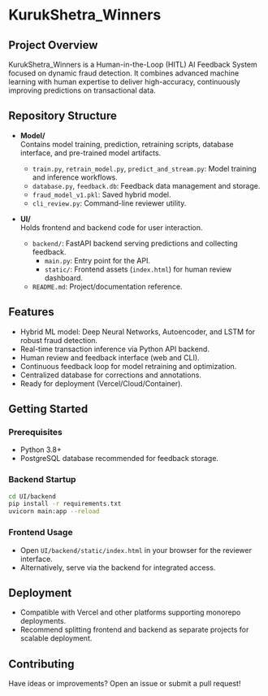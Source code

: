 # KurukShetra_Winners

## Project Overview

KurukShetra_Winners is a Human-in-the-Loop (HITL) AI Feedback System focused on dynamic fraud detection. It combines advanced machine learning with human expertise to deliver high-accuracy, continuously improving predictions on transactional data.

## Repository Structure

- **Model/**  
  Contains model training, prediction, retraining scripts, database interface, and pre-trained model artifacts.
  - `train.py`, `retrain_model.py`, `predict_and_stream.py`: Model training and inference workflows.
  - `database.py`, `feedback.db`: Feedback data management and storage.
  - `fraud_model_v1.pkl`: Saved hybrid model.
  - `cli_review.py`: Command-line reviewer utility.

- **UI/**  
  Holds frontend and backend code for user interaction.
  - `backend/`: FastAPI backend serving predictions and collecting feedback.
    - `main.py`: Entry point for the API.
    - `static/`: Frontend assets (`index.html`) for human review dashboard.
  - `README.md`: Project/documentation reference.

## Features

- Hybrid ML model: Deep Neural Networks, Autoencoder, and LSTM for robust fraud detection.
- Real-time transaction inference via Python API backend.
- Human review and feedback interface (web and CLI).
- Continuous feedback loop for model retraining and optimization.
- Centralized database for corrections and annotations.
- Ready for deployment (Vercel/Cloud/Container).

## Getting Started

### Prerequisites

- Python 3.8+
- PostgreSQL database recommended for feedback storage.

### Backend Startup

```bash
cd UI/backend
pip install -r requirements.txt
uvicorn main:app --reload
```

### Frontend Usage

- Open `UI/backend/static/index.html` in your browser for the reviewer interface.
- Alternatively, serve via the backend for integrated access.

## Deployment

- Compatible with Vercel and other platforms supporting monorepo deployments.
- Recommend splitting frontend and backend as separate projects for scalable deployment.

## Contributing

Have ideas or improvements? Open an issue or submit a pull request!
